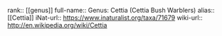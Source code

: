 

rank:: [[genus]]
full-name:: Genus: Cettia (Cettia Bush Warblers)
alias:: [[Cettia]]
iNat-url:: https://www.inaturalist.org/taxa/71679
wiki-url:: http://en.wikipedia.org/wiki/Cettia